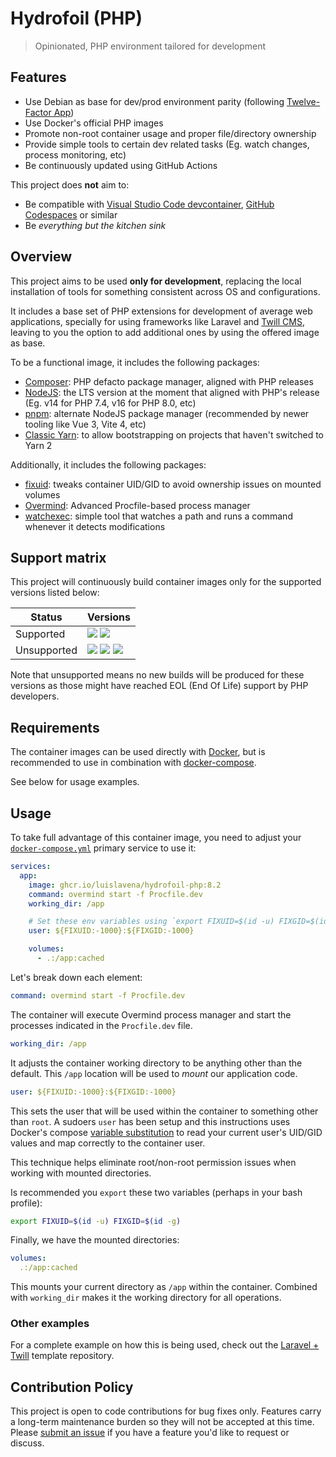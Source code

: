 # Hydrofoil (PHP)
> Opinionated, PHP environment tailored for development

## Features

* Use Debian as base for dev/prod environment parity (following [Twelve-Factor App][twelve-factor-app])
* Use Docker's official PHP images
* Promote non-root container usage and proper file/directory ownership
* Provide simple tools to certain dev related tasks (Eg. watch changes, process monitoring, etc)
* Be continuously updated using GitHub Actions

This project does **not** aim to:

* Be compatible with [Visual Studio Code devcontainer][devcontainer], [GitHub Codespaces][codespaces] or similar
* Be _everything but the kitchen sink_

## Overview

This project aims to be used **only for development**, replacing the local
installation of tools for something consistent across OS and configurations.

It includes a base set of PHP extensions for development of average web 
applications, specially for using frameworks like Laravel and
[Twill CMS][twill-cms], leaving to you the option to add additional
ones by using the offered image as base.

To be a functional image, it includes the following packages:

* [Composer](https://getcomposer.org/): PHP defacto package manager, aligned with PHP releases
* [NodeJS](https://nodejs.org/en/): the LTS version at the moment that aligned with PHP's release (Eg. v14 for PHP 7.4, v16 for PHP 8.0, etc)
* [pnpm](https://pnpm.io/): alternate NodeJS package manager (recommended by newer tooling like Vue 3, Vite 4, etc)
* [Classic Yarn](https://classic.yarnpkg.com/lang/en/): to allow bootstrapping on projects that haven't switched to Yarn 2

Additionally, it includes the following packages:

* [fixuid](https://github.com/boxboat/fixuid): tweaks container UID/GID to avoid ownership issues on mounted volumes
* [Overmind](https://github.com/DarthSim/overmind): Advanced Procfile-based process manager
* [watchexec](https://github.com/watchexec/watchexec): simple tool that watches a path and runs a command whenever it detects modifications

## Support matrix

This project will continuously build container images only for the supported
versions listed below:

| Status      | Versions |
| ----------- | -------- |
| Supported   | [![](https://img.shields.io/badge/8.2-green)][package-registry] [![](https://img.shields.io/badge/8.1-green)][package-registry] |
| Unsupported | [![](https://img.shields.io/badge/8.0-red)][package-registry] [![](https://img.shields.io/badge/7.4-red)][package-registry] [![](https://img.shields.io/badge/7.3-red)][package-registry] |

Note that unsupported means no new builds will be produced for these versions
as those might have reached EOL (End Of Life) support by PHP developers.

## Requirements

The container images can be used directly with [Docker][docker], but is
recommended to use in combination with [docker-compose][docker-compose].

See below for usage examples.

## Usage

To take full advantage of this container image, you need to adjust your
[`docker-compose.yml`][docker-compose-yml] primary service to use it:

```yaml
services:
  app:
    image: ghcr.io/luislavena/hydrofoil-php:8.2
    command: overmind start -f Procfile.dev
    working_dir: /app

    # Set these env variables using `export FIXUID=$(id -u) FIXGID=$(id -g)`
    user: ${FIXUID:-1000}:${FIXGID:-1000}

    volumes:
      - .:/app:cached
```

Let's break down each element:

```yaml
command: overmind start -f Procfile.dev
```

The container will execute Overmind process manager and start the processes
indicated in the `Procfile.dev` file.

```yaml
working_dir: /app
```

It adjusts the container working directory to be anything other than the
default. This `/app` location will be used to _mount_ our application code.

```yaml
user: ${FIXUID:-1000}:${FIXGID:-1000}
```

This sets the user that will be used within the container to something other
than `root`. A sudoers `user` has been setup and this instructions uses
Docker's compose [variable substitution][variable-substitution] to read your
current user's UID/GID values and map correctly to the container user.

This technique helps eliminate root/non-root permission issues when working
with mounted directories.

Is recommended you `export` these two variables (perhaps in your
bash profile):

```bash
export FIXUID=$(id -u) FIXGID=$(id -g)
```

Finally, we have the mounted directories:

```yaml
volumes:
  .:/app:cached
```

This mounts your current directory as `/app` within the container. Combined
with `working_dir` makes it the working directory for all operations.

### Other examples

For a complete example on how this is being used, check out the
[Laravel + Twill][laravel-twill] template repository.

## Contribution Policy

This project is open to code contributions for bug fixes only. Features carry
a long-term maintenance burden so they will not be accepted at this time.
Please [submit an issue][new-issue] if you have a feature you'd like to
request or discuss.

[twelve-factor-app]: https://12factor.net/dev-prod-parity
[devcontainer]: https://code.visualstudio.com/docs/remote/containers
[codespaces]: https://github.com/features/codespaces
[twill-cms]: https://twill.io
[new-issue]: https://github.com/luislavena/hydrofoil-php/issues/new
[docker]: https://docs.docker.com/get-docker/
[docker-compose]: https://docs.docker.com/compose/
[docker-compose-yml]: https://docs.docker.com/compose/compose-file/compose-file-v3/
[variable-substitution]: https://docs.docker.com/compose/compose-file/compose-file-v3/#variable-substitution
[laravel-twill]: https://github.com/luislavena/template-laravel-twill
[package-registry]: https://github.com/luislavena/hydrofoil-php/pkgs/container/hydrofoil-php
